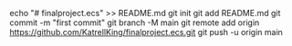 echo "# finalproject.ecs" >> README.md
  git init
  git add README.md
  git commit -m "first commit"
  git branch -M main
  git remote add origin https://github.com/KatrellKing/finalproject.ecs.git
  git push -u origin main
